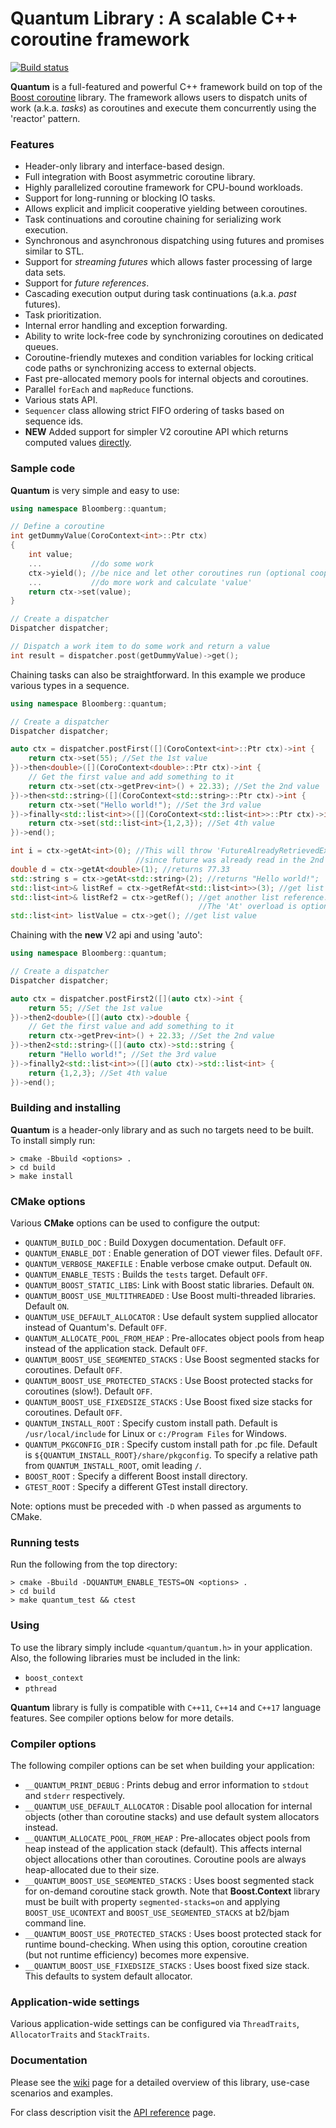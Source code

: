 # Quantum Library : A scalable C++ coroutine framework
[![Build status](https://travis-ci.com/bloomberg/quantum.svg?branch=master)](https://travis-ci.org/bloomberg/quantum) 

**Quantum** is a full-featured and powerful C++ framework build on top of the [Boost coroutine](https://www.boost.org/doc/libs/1_65_0/libs/coroutine2/doc/html/index.html) library. The framework allows users to dispatch units of work (a.k.a. _tasks_) as coroutines and execute them concurrently using the 'reactor' pattern.

### Features
* Header-only library and interface-based design.
* Full integration with Boost asymmetric coroutine library.
* Highly parallelized coroutine framework for CPU-bound workloads.
* Support for long-running or blocking IO tasks.
* Allows explicit and implicit cooperative yielding between coroutines.
* Task continuations and coroutine chaining for serializing work execution.
* Synchronous and asynchronous dispatching using futures and promises similar to STL.
* Support for _streaming futures_ which allows faster processing of large data sets.
* Support for _future references_.
* Cascading execution output during task continuations (a.k.a. _past_ futures).
* Task prioritization.
* Internal error handling and exception forwarding.
* Ability to write lock-free code by synchronizing coroutines on dedicated queues.
* Coroutine-friendly mutexes and condition variables for locking critical code paths or synchronizing access to external objects.
* Fast pre-allocated memory pools for internal objects and coroutines.
* Parallel `forEach` and `mapReduce` functions.
* Various stats API.
* `Sequencer` class allowing strict FIFO ordering of tasks based on sequence ids.
* **NEW** Added support for simpler V2 coroutine API which returns computed values [directly](https://github.com/bloomberg/quantum/wiki/4.-Quick-reference-guide).

### Sample code
**Quantum** is very simple and easy to use:
```c++
using namespace Bloomberg::quantum;

// Define a coroutine
int getDummyValue(CoroContext<int>::Ptr ctx)
{
    int value;
    ...           //do some work
    ctx->yield(); //be nice and let other coroutines run (optional cooperation)
    ...           //do more work and calculate 'value'
    return ctx->set(value);
}

// Create a dispatcher
Dispatcher dispatcher;

// Dispatch a work item to do some work and return a value
int result = dispatcher.post(getDummyValue)->get();
```

Chaining tasks can also be straightforward. In this example we produce various types in a sequence.
```c++
using namespace Bloomberg::quantum;

// Create a dispatcher
Dispatcher dispatcher;

auto ctx = dispatcher.postFirst([](CoroContext<int>::Ptr ctx)->int {
    return ctx->set(55); //Set the 1st value
})->then<double>([](CoroContext<double>::Ptr ctx)->int {
    // Get the first value and add something to it
    return ctx->set(ctx->getPrev<int>() + 22.33); //Set the 2nd value
})->then<std::string>([](CoroContext<std::string>::Ptr ctx)->int {
    return ctx->set("Hello world!"); //Set the 3rd value
})->finally<std::list<int>>([](CoroContext<std::list<int>>::Ptr ctx)->int {
    return ctx->set(std::list<int>{1,2,3}); //Set 4th value
})->end();

int i = ctx->getAt<int>(0); //This will throw 'FutureAlreadyRetrievedException'
                            //since future was already read in the 2nd coroutine
double d = ctx->getAt<double>(1); //returns 77.33
std::string s = ctx->getAt<std::string>(2); //returns "Hello world!";
std::list<int>& listRef = ctx->getRefAt<std::list<int>>(3); //get list reference
std::list<int>& listRef2 = ctx->getRef(); //get another list reference.
                                          //The 'At' overload is optional for last chain future
std::list<int> listValue = ctx->get(); //get list value
```
Chaining with the **new** V2 api and using 'auto':
```c++
using namespace Bloomberg::quantum;

// Create a dispatcher
Dispatcher dispatcher;

auto ctx = dispatcher.postFirst2([](auto ctx)->int {
    return 55; //Set the 1st value
})->then2<double>([](auto ctx)->double {
    // Get the first value and add something to it
    return ctx->getPrev<int>() + 22.33; //Set the 2nd value
})->then2<std::string>([](auto ctx)->std::string {
    return "Hello world!"; //Set the 3rd value
})->finally2<std::list<int>>([](auto ctx)->std::list<int> {
    return {1,2,3}; //Set 4th value
})->end();
```

### Building and installing
**Quantum** is a header-only library and as such no targets need to be built. To install simply run:
```shell
> cmake -Bbuild <options> .
> cd build
> make install
```

### CMake options
Various **CMake** options can be used to configure the output:
* `QUANTUM_BUILD_DOC`        : Build Doxygen documentation. Default `OFF`.
* `QUANTUM_ENABLE_DOT`       : Enable generation of DOT viewer files. Default `OFF`.
* `QUANTUM_VERBOSE_MAKEFILE` : Enable verbose cmake output. Default `ON`.
* `QUANTUM_ENABLE_TESTS`     : Builds the `tests` target. Default `OFF`.
* `QUANTUM_BOOST_STATIC_LIBS`: Link with Boost static libraries. Default `ON`.
* `QUANTUM_BOOST_USE_MULTITHREADED` : Use Boost multi-threaded libraries. Default `ON`.
* `QUANTUM_USE_DEFAULT_ALLOCATOR` : Use default system supplied allocator instead of Quantum's. Default `OFF`.
* `QUANTUM_ALLOCATE_POOL_FROM_HEAP` : Pre-allocates object pools from heap instead of the application stack. Default `OFF`.
* `QUANTUM_BOOST_USE_SEGMENTED_STACKS` : Use Boost segmented stacks for coroutines. Default `OFF`.
* `QUANTUM_BOOST_USE_PROTECTED_STACKS` : Use Boost protected stacks for coroutines (slow!). Default `OFF`.
* `QUANTUM_BOOST_USE_FIXEDSIZE_STACKS` : Use Boost fixed size stacks for coroutines. Default `OFF`.
* `QUANTUM_INSTALL_ROOT`     : Specify custom install path.
                               Default is `/usr/local/include` for Linux or `c:/Program Files` for Windows.
* `QUANTUM_PKGCONFIG_DIR`    : Specify custom install path for .pc file. Default is `${QUANTUM_INSTALL_ROOT}/share/pkgconfig`.
                               To specify a relative path from `QUANTUM_INSTALL_ROOT`, omit leading `/`. 
* `BOOST_ROOT`               : Specify a different Boost install directory.
* `GTEST_ROOT`               : Specify a different GTest install directory.

Note: options must be preceded with `-D` when passed as arguments to CMake.

### Running tests
Run the following from the top directory:
```shell
> cmake -Bbuild -DQUANTUM_ENABLE_TESTS=ON <options> .
> cd build
> make quantum_test && ctest
```

### Using
To use the library simply include `<quantum/quantum.h>` in your application. Also, the following libraries must be included in the link:
* `boost_context`
* `pthread`

**Quantum** library is fully is compatible with `C++11`, `C++14` and `C++17` language features. See compiler options below for more details.

### Compiler options
The following compiler options can be set when building your application:
* `__QUANTUM_PRINT_DEBUG` : Prints debug and error information to `stdout` and `stderr` respectively.
* `__QUANTUM_USE_DEFAULT_ALLOCATOR` : Disable pool allocation for internal objects (other than coroutine stacks) and
use default system allocators instead.
* `__QUANTUM_ALLOCATE_POOL_FROM_HEAP` : Pre-allocates object pools from heap instead of the application stack (default).
This affects internal object allocations other than coroutines. Coroutine pools are always heap-allocated due to their size.
* `__QUANTUM_BOOST_USE_SEGMENTED_STACKS` : Uses boost segmented stack for on-demand coroutine stack growth. Note that
**Boost.Context** library must be built with property `segmented-stacks=on` and applying `BOOST_USE_UCONTEXT` and
`BOOST_USE_SEGMENTED_STACKS` at b2/bjam command line.
* `__QUANTUM_BOOST_USE_PROTECTED_STACKS` : Uses boost protected stack for runtime bound-checking. When using this option,
coroutine creation (but not runtime efficiency) becomes more expensive.
* `__QUANTUM_BOOST_USE_FIXEDSIZE_STACKS` : Uses boost fixed size stack. This defaults to system default allocator.
                                        
### Application-wide settings
Various application-wide settings can be configured via `ThreadTraits`, `AllocatorTraits` and `StackTraits`.

### Documentation
Please see the [wiki](https://github.com/bloomberg/quantum/wiki) page for a detailed overview of this library, use-case scenarios and examples.

For class description visit the [API reference](https://bloomberg.github.io/quantum) page.

